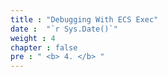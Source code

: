 ```yaml
---
title : "Debugging With ECS Exec"
date :  "`r Sys.Date()`" 
weight : 4
chapter : false
pre : " <b> 4. </b> "
---
```

